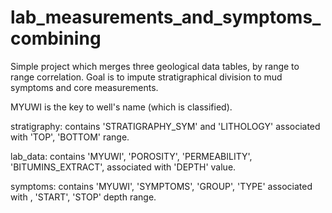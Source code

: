 # lab_measurements_and_symptoms_combining
Simple project which merges three geological data tables, by range to range correlation. Goal is to impute stratigraphical division 
to mud symptoms and core measurements. 

MYUWI is the key to well's name (which is classified). 

stratigraphy:
contains 'STRATIGRAPHY_SYM' and 'LITHOLOGY' associated with 'TOP', 'BOTTOM' range.

lab_data:
contains 'MYUWI', 'POROSITY', 'PERMEABILITY', 'BITUMINS_EXTRACT', associated with 'DEPTH' value.

symptoms:
contains 'MYUWI', 'SYMPTOMS', 'GROUP', 'TYPE' associated with , 'START', 'STOP' depth range.




